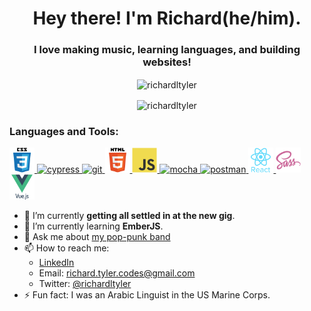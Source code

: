 <h1 align="center">Hey there! I'm Richard(he/him).</h1>
<h3 align="center">I love making music, learning languages, and building websites!</h3>

<p align="center"><img align="center" src="https://github-readme-stats.vercel.app/api?username=richardltyler&show_icons=true&locale=en" alt="richardltyler" /></p>
<p align="center"><img align="center" src="https://github-readme-stats.vercel.app/api/top-langs?username=richardltyler&show_icons=true&locale=en&layout=compact" alt="richardltyler" /></p>

<h3 align="left">Languages and Tools:</h3>
<p align="left"> <a href="https://www.w3schools.com/css/" target="_blank"> <img src="https://raw.githubusercontent.com/devicons/devicon/master/icons/css3/css3-original-wordmark.svg" alt="css3" width="40" height="40"/> </a> <a href="https://www.cypress.io" target="_blank"> <img src="https://raw.githubusercontent.com/simple-icons/simple-icons/6e46ec1fc23b60c8fd0d2f2ff46db82e16dbd75f/icons/cypress.svg" alt="cypress" width="40" height="40"/> </a><a href="https://git-scm.com/" target="_blank"> <img src="https://www.vectorlogo.zone/logos/git-scm/git-scm-icon.svg" alt="git" width="40" height="40"/> </a> <a href="https://www.w3.org/html/" target="_blank"> <img src="https://raw.githubusercontent.com/devicons/devicon/master/icons/html5/html5-original-wordmark.svg" alt="html5" width="40" height="40"/> </a> <a href="https://developer.mozilla.org/en-US/docs/Web/JavaScript" target="_blank"> <img src="https://raw.githubusercontent.com/devicons/devicon/master/icons/javascript/javascript-original.svg" alt="javascript" width="40" height="40"/> </a> <a href="https://mochajs.org" target="_blank"> <img src="https://www.vectorlogo.zone/logos/mochajs/mochajs-icon.svg" alt="mocha" width="40" height="40"/> </a> <a href="https://postman.com" target="_blank"> <img src="https://www.vectorlogo.zone/logos/getpostman/getpostman-icon.svg" alt="postman" width="40" height="40"/> </a> <a href="https://reactjs.org/" target="_blank"> <img src="https://raw.githubusercontent.com/devicons/devicon/master/icons/react/react-original-wordmark.svg" alt="react" width="40" height="40"/> </a> <a href="https://sass-lang.com" target="_blank"> <img src="https://raw.githubusercontent.com/devicons/devicon/master/icons/sass/sass-original.svg" alt="sass" width="40" height="40"/> </a> <a href="https://vuejs.org/" target="_blank"> <img src="https://raw.githubusercontent.com/devicons/devicon/d00d0969292a6569d45b06d3f350f463a0107b0d/icons/vuejs/vuejs-original-wordmark.svg" alt="vue" width="40" height="40"/> </a></p>

- 🔭 I’m currently **getting all settled in at the new gig**.
- 🌱 I’m currently learning **EmberJS**.
- 💬 Ask me about [my pop-punk band](https://open.spotify.com/artist/61VYjVqZDICosHAw5iSqrq?si=nySeWuewQkSzCBoExMsQaw)
- 📫 How to reach me: 
   - [LinkedIn](https://www.linkedin.com/in/richardltyler/)
   - Email: richard.tyler.codes@gmail.com
   - Twitter: [@richardltyler](https://twitter.com/richardltyler)
- ⚡ Fun fact: I was an Arabic Linguist in the US Marine Corps.
